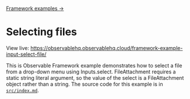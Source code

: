 [Framework examples →](../)

# Selecting files

View live: <https://observablehq.observablehq.cloud/framework-example-input-select-file/>

This is Observable Framework example demonstrates how to select a file from a drop-down menu using Inputs.select. FileAttachment requires a static string literal argument, so the value of the select is a FileAttachment object rather than a string. The source code for this example is in [`src/index.md`](./src/index.md?plain=1).
